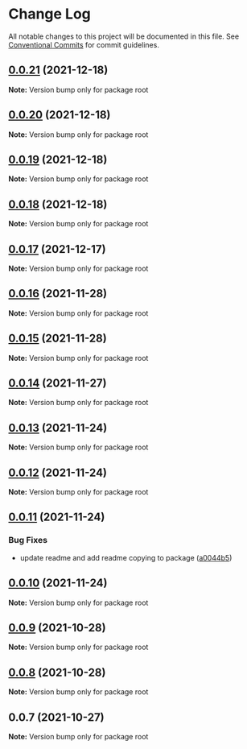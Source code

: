 # Change Log

All notable changes to this project will be documented in this file.
See [Conventional Commits](https://conventionalcommits.org) for commit guidelines.

## [0.0.21](https://github.com/code-cabana/web-components/compare/v0.0.20...v0.0.21) (2021-12-18)

**Note:** Version bump only for package root





## [0.0.20](https://github.com/code-cabana/web-components/compare/v0.0.19...v0.0.20) (2021-12-18)

**Note:** Version bump only for package root





## [0.0.19](https://github.com/code-cabana/web-components/compare/v0.0.18...v0.0.19) (2021-12-18)

**Note:** Version bump only for package root





## [0.0.18](https://github.com/code-cabana/web-components/compare/v0.0.17...v0.0.18) (2021-12-18)

**Note:** Version bump only for package root





## [0.0.17](https://github.com/code-cabana/web-components/compare/v0.0.16...v0.0.17) (2021-12-17)

**Note:** Version bump only for package root





## [0.0.16](https://github.com/code-cabana/web-components/compare/v0.0.15...v0.0.16) (2021-11-28)

**Note:** Version bump only for package root





## [0.0.15](https://github.com/code-cabana/web-components/compare/v0.0.14...v0.0.15) (2021-11-28)

**Note:** Version bump only for package root





## [0.0.14](https://github.com/code-cabana/web-components/compare/v0.0.13...v0.0.14) (2021-11-27)

**Note:** Version bump only for package root





## [0.0.13](https://github.com/code-cabana/web-components/compare/v0.0.12...v0.0.13) (2021-11-24)

**Note:** Version bump only for package root





## [0.0.12](https://github.com/code-cabana/web-components/compare/v0.0.11...v0.0.12) (2021-11-24)

**Note:** Version bump only for package root





## [0.0.11](https://github.com/code-cabana/web-components/compare/v0.0.10...v0.0.11) (2021-11-24)


### Bug Fixes

* update readme and add readme copying to package ([a0044b5](https://github.com/code-cabana/web-components/commit/a0044b59bfe552ff36416f5168e059c084332ee2))





## [0.0.10](https://github.com/code-cabana/web-components/compare/v0.0.9...v0.0.10) (2021-11-24)

**Note:** Version bump only for package root





## [0.0.9](https://github.com/code-cabana/web-components/compare/v0.0.8...v0.0.9) (2021-10-28)

**Note:** Version bump only for package root





## [0.0.8](https://github.com/code-cabana/web-components/compare/v0.0.7...v0.0.8) (2021-10-28)

**Note:** Version bump only for package root





## 0.0.7 (2021-10-27)

**Note:** Version bump only for package root
